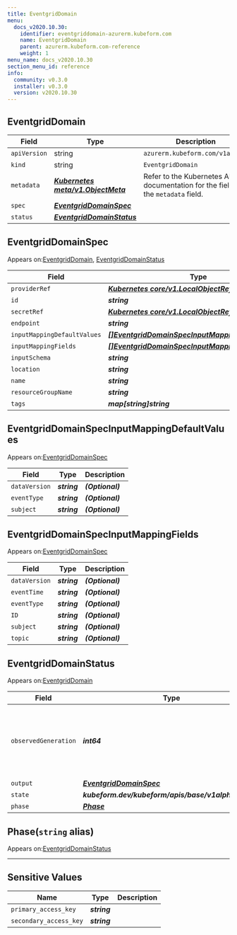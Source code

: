 ```yaml
---
title: EventgridDomain
menu:
  docs_v2020.10.30:
    identifier: eventgriddomain-azurerm.kubeform.com
    name: EventgridDomain
    parent: azurerm.kubeform.com-reference
    weight: 1
menu_name: docs_v2020.10.30
section_menu_id: reference
info:
  community: v0.3.0
  installer: v0.3.0
  version: v2020.10.30
---
```


## EventgridDomain
| Field | Type | Description |
| ------ | ----- | ----------- |
| `apiVersion` | string | `azurerm.kubeform.com/v1alpha1` |
|    `kind` | string | `EventgridDomain` |
| `metadata` | ***[Kubernetes meta/v1.ObjectMeta](https://v1-18.docs.kubernetes.io/docs/reference/generated/kubernetes-api/v1.18/#objectmeta-v1-meta)***|Refer to the Kubernetes API documentation for the fields of the `metadata` field.|
| `spec` | ***[EventgridDomainSpec](#eventgriddomainspec)***||
| `status` | ***[EventgridDomainStatus](#eventgriddomainstatus)***||
## EventgridDomainSpec

Appears on:[EventgridDomain](#eventgriddomain), [EventgridDomainStatus](#eventgriddomainstatus)

| Field | Type | Description |
| ------ | ----- | ----------- |
| `providerRef` | ***[Kubernetes core/v1.LocalObjectReference](https://v1-18.docs.kubernetes.io/docs/reference/generated/kubernetes-api/v1.18/#localobjectreference-v1-core)***||
| `id` | ***string***||
| `secretRef` | ***[Kubernetes core/v1.LocalObjectReference](https://v1-18.docs.kubernetes.io/docs/reference/generated/kubernetes-api/v1.18/#localobjectreference-v1-core)***||
| `endpoint` | ***string***| ***(Optional)*** |
| `inputMappingDefaultValues` | ***[[]EventgridDomainSpecInputMappingDefaultValues](#eventgriddomainspecinputmappingdefaultvalues)***| ***(Optional)*** |
| `inputMappingFields` | ***[[]EventgridDomainSpecInputMappingFields](#eventgriddomainspecinputmappingfields)***| ***(Optional)*** |
| `inputSchema` | ***string***| ***(Optional)*** |
| `location` | ***string***||
| `name` | ***string***||
| `resourceGroupName` | ***string***||
| `tags` | ***map[string]string***| ***(Optional)*** |
## EventgridDomainSpecInputMappingDefaultValues

Appears on:[EventgridDomainSpec](#eventgriddomainspec)

| Field | Type | Description |
| ------ | ----- | ----------- |
| `dataVersion` | ***string***| ***(Optional)*** |
| `eventType` | ***string***| ***(Optional)*** |
| `subject` | ***string***| ***(Optional)*** |
## EventgridDomainSpecInputMappingFields

Appears on:[EventgridDomainSpec](#eventgriddomainspec)

| Field | Type | Description |
| ------ | ----- | ----------- |
| `dataVersion` | ***string***| ***(Optional)*** |
| `eventTime` | ***string***| ***(Optional)*** |
| `eventType` | ***string***| ***(Optional)*** |
| `ID` | ***string***| ***(Optional)*** |
| `subject` | ***string***| ***(Optional)*** |
| `topic` | ***string***| ***(Optional)*** |
## EventgridDomainStatus

Appears on:[EventgridDomain](#eventgriddomain)

| Field | Type | Description |
| ------ | ----- | ----------- |
| `observedGeneration` | ***int64***| ***(Optional)*** Resource generation, which is updated on mutation by the API Server.|
| `output` | ***[EventgridDomainSpec](#eventgriddomainspec)***| ***(Optional)*** |
| `state` | ***kubeform.dev/kubeform/apis/base/v1alpha1.State***| ***(Optional)*** |
| `phase` | ***[Phase](#phase)***| ***(Optional)*** |
## Phase(`string` alias)

Appears on:[EventgridDomainStatus](#eventgriddomainstatus)

---
## Sensitive Values
| Name | Type | Description |
|------|------|-------------|
| `primary_access_key` | ***string*** ||
| `secondary_access_key` | ***string*** ||
